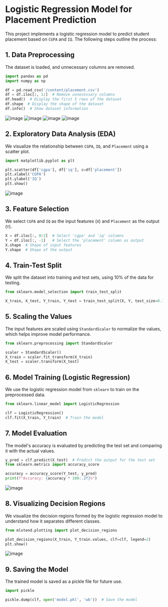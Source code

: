 # Logistic Regression Model for Placement Prediction

This project implements a logistic regression model to predict student placement based on `CGPA` and `IQ`. The following steps outline the process:

## 1. Data Preprocessing

The dataset is loaded, and unnecessary columns are removed.

```python
import pandas as pd
import numpy as np

df = pd.read_csv('/content/placement.csv')
df = df.iloc[:, 1:]  # Remove unnecessary columns
df.head()  # Display the first 5 rows of the dataset
df.shape  # Display the shape of the dataset
df.info()  # Show dataset information
```
![image](https://github.com/user-attachments/assets/1d0f1d02-4ae7-4e40-8322-eeb080041717)
![image](https://github.com/user-attachments/assets/3030ac8d-a79d-4778-9773-e563d270ce89)
![image](https://github.com/user-attachments/assets/76de6f8f-2612-4ce6-9969-d8d20ce5289e)
![image](https://github.com/user-attachments/assets/977d33c0-d4a3-4c99-9141-8e4830dd9b75)

## 2. Exploratory Data Analysis (EDA)

We visualize the relationship between `CGPA`, `IQ`, and `Placement` using a scatter plot.

```python
import matplotlib.pyplot as plt

plt.scatter(df['cgpa'], df['iq'], c=df['placement'])
plt.xlabel('CGPA')
plt.ylabel('IQ')
plt.show()
```
![image](https://github.com/user-attachments/assets/e661bf9d-8af3-482f-96a0-5c8fc549f037)

## 3. Feature Selection

We select `CGPA` and `IQ` as the input features (`X`) and `Placement` as the output (`Y`).

```python
X = df.iloc[:, 0:2]  # Select 'cgpa' and 'iq' columns
Y = df.iloc[:, -1]   # Select the 'placement' column as output
X.shape  # Shape of input features
Y.shape  # Shape of the output
```

## 4. Train-Test Split

We split the dataset into training and test sets, using 10% of the data for testing.

```python
from sklearn.model_selection import train_test_split

X_train, X_test, Y_train, Y_test = train_test_split(X, Y, test_size=0.1)
```

## 5. Scaling the Values

The input features are scaled using `StandardScaler` to normalize the values, which helps improve model performance.

```python
from sklearn.preprocessing import StandardScaler

scaler = StandardScaler()
X_train = scaler.fit_transform(X_train)
X_test = scaler.transform(X_test)
```

## 6. Model Training (Logistic Regression)

We use the logistic regression model from `sklearn` to train on the preprocessed data.

```python
from sklearn.linear_model import LogisticRegression

clf = LogisticRegression()
clf.fit(X_train, Y_train)  # Train the model
```

## 7. Model Evaluation

The model's accuracy is evaluated by predicting the test set and comparing it with the actual values.

```python
y_pred = clf.predict(X_test)  # Predict the output for the test set
from sklearn.metrics import accuracy_score

accuracy = accuracy_score(Y_test, y_pred)
print(f"Accuracy: {accuracy * 100:.2f}%")
```
![image](https://github.com/user-attachments/assets/ae2f9981-97e1-43b7-a88f-923da4ca5cbd)
## 8. Visualizing Decision Regions

We visualize the decision regions formed by the logistic regression model to understand how it separates different classes.

```python
from mlxtend.plotting import plot_decision_regions

plot_decision_regions(X_train, Y_train.values, clf=clf, legend=2)
plt.show()
```
![image](https://github.com/user-attachments/assets/63ce0357-012b-4b53-a332-18b0b3494985)

## 9. Saving the Model

The trained model is saved as a pickle file for future use.

```python
import pickle

pickle.dump(clf, open('model.pkl', 'wb'))  # Save the model
```
